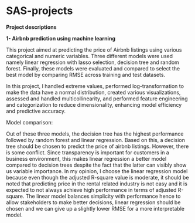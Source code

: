 # SAS-projects

**Project descriptions**

**1- Airbnb prediction using machine learning**

This project aimed at predicting the price of Airbnb listings using various categorical and numeric variables. Three different models were used namely linear regression 
with lasso selection, decision tree and random forest. Finally, these models were evaluated and compared to select the best model by comparing RMSE across training and
test datasets. 

In this project, I handled extreme values, performed log-transformation to make the data have a normal distribution, created various visualizations, assessed and handled 
multicollinearity, and performed feature engineering and categorization to reduce dimensionality, enhancing model efficiency and predictive accuracy.

Model comparison: 

Out of these three models, the decision tree has the highest performance followed by random forest and linear regression. Based on this, a decision tree should be chosen to predict the price of airbnb listings. However, there is some conflict. Since transparency is important for customers in a business environment, this makes linear regression a better model compared to decision trees despite the fact that the latter can visibly show us variable importance. In my opinion, I choose the linear regression model because even though the adjusted R-square value is moderate, it should be noted that predicting price in the rental related industry is not easy and it is expected to not always achieve high performance in terms of adjusted R-square. The linear model balances simplicity with performance hence to allow stakeholders to make better decisions, linear regression should be chosen and we can give up a slightly lower RMSE for a more interpretable model. 

